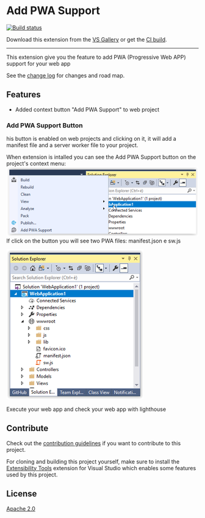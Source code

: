 # Add PWA Support

<!-- Replace this badge with your own-->
[![Build status](https://ci.appveyor.com/api/projects/status/hv6uyc059rqbc6fj?svg=true)](https://ci.appveyor.com/project/congiuluc/addpwasupport)

<!-- Update the VS Gallery link after you upload the VSIX-->
Download this extension from the [VS Gallery](https://marketplace.visualstudio.com/items?itemName=congiuluc.addpwasupport)
or get the [CI build](http://vsixgallery.com/extension/c140d5d7-6be7-41da-a3b4-785f479b825e/).

---------------------------------------

This extension give you the feature to add PWA (Progressive Web APP) support for your web app 

See the [change log](CHANGELOG.md) for changes and road map.

## Features

- Added context button "Add PWA Support" to web project

### Add PWA Support Button
his button is enabled on web projects and clicking on it, it will add a manifest file and a server worker file to your project.

When extension is intalled you can see the Add PWA Support button on the project's context menu:
![Context Menu](screenshots/NewMenuItem.PNG)
If click on the button you will see two PWA files: manifest.json e sw.js

![New Files](screenshots/SolutionAfter.PNG)

Execute your web app and check your web app with lighthouse


## Contribute
Check out the [contribution guidelines](CONTRIBUTING.md)
if you want to contribute to this project.

For cloning and building this project yourself, make sure
to install the
[Extensibility Tools](https://marketplace.visualstudio.com/items?itemName=MadsKristensen.ExtensibilityTools)
extension for Visual Studio which enables some features
used by this project.

## License
[Apache 2.0](LICENSE)